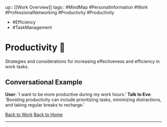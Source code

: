 up:: [[Work Overview]]
tags:: #MindMap #PersonalInformation #Work #ProfessionalNetworking #Productivity #Productivity
  - #Efficiency
  - #TaskManagement
# Productivity 🚀

Strategies and considerations for increasing effectiveness and efficiency in work tasks.

## Conversational Example
**User**: 'I want to be more productive during my work hours.'
**Talk to Eve**: 'Boosting productivity can include prioritizing tasks, minimizing distractions, and taking regular breaks to recharge.'

[Back to Work](./Work.md)
[Back to Home](../../Home.md)

---

